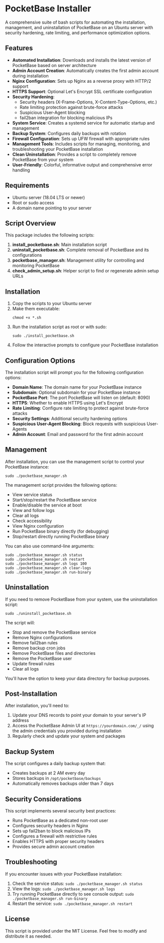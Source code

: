 # PocketBase Installer

A comprehensive suite of bash scripts for automating the installation, management, and uninstallation of PocketBase on an Ubuntu server with security hardening, rate limiting, and performance optimization options.

## Features

- **Automated Installation**: Downloads and installs the latest version of PocketBase based on server architecture
- **Admin Account Creation**: Automatically creates the first admin account during installation
- **Nginx Configuration**: Sets up Nginx as a reverse proxy with HTTP/2 support
- **HTTPS Support**: Optional Let's Encrypt SSL certificate configuration
- **Security Hardening**:
  - Security headers (X-Frame-Options, X-Content-Type-Options, etc.)
  - Rate limiting protection against brute-force attacks
  - Suspicious User-Agent blocking
  - fail2ban integration for blocking malicious IPs
- **System Service**: Creates a systemd service for automatic startup and management
- **Backup System**: Configures daily backups with rotation
- **Firewall Configuration**: Sets up UFW firewall with appropriate rules
- **Management Tools**: Includes scripts for managing, monitoring, and troubleshooting your PocketBase installation
- **Clean Uninstallation**: Provides a script to completely remove PocketBase from your system
- **User-Friendly**: Colorful, informative output and comprehensive error handling

## Requirements

- Ubuntu server (18.04 LTS or newer)
- Root or sudo access
- A domain name pointing to your server

## Script Overview

This package includes the following scripts:

1. **install_pocketbase.sh**: Main installation script
2. **uninstall_pocketbase.sh**: Complete removal of PocketBase and its configurations
3. **pocketbase_manager.sh**: Management utility for controlling and monitoring PocketBase
4. **check_admin_setup.sh**: Helper script to find or regenerate admin setup URLs

## Installation

1. Copy the scripts to your Ubuntu server
2. Make them executable:
   ```
   chmod +x *.sh
   ```
3. Run the installation script as root or with sudo:
   ```
   sudo ./install_pocketbase.sh
   ```
4. Follow the interactive prompts to configure your PocketBase installation

## Configuration Options

The installation script will prompt you for the following configuration options:

- **Domain Name**: The domain name for your PocketBase instance
- **Subdomain**: Optional subdomain for your PocketBase instance
- **PocketBase Port**: The port PocketBase will listen on (default: 8090)
- **HTTPS**: Whether to enable HTTPS using Let's Encrypt
- **Rate Limiting**: Configure rate limiting to protect against brute-force attacks
- **Security Settings**: Additional security hardening options
- **Suspicious User-Agent Blocking**: Block requests with suspicious User-Agents
- **Admin Account**: Email and password for the first admin account

## Management

After installation, you can use the management script to control your PocketBase instance:

```
sudo ./pocketbase_manager.sh
```

The management script provides the following options:

- View service status
- Start/stop/restart the PocketBase service
- Enable/disable the service at boot
- View and follow logs
- Clear all logs
- Check accessibility
- View Nginx configuration
- Run PocketBase binary directly (for debugging)
- Stop/restart directly running PocketBase binary

You can also use command-line arguments:

```
sudo ./pocketbase_manager.sh status
sudo ./pocketbase_manager.sh restart
sudo ./pocketbase_manager.sh logs 100
sudo ./pocketbase_manager.sh clear-logs
sudo ./pocketbase_manager.sh run-binary
```

## Uninstallation

If you need to remove PocketBase from your system, use the uninstallation script:

```
sudo ./uninstall_pocketbase.sh
```

The script will:
- Stop and remove the PocketBase service
- Remove Nginx configurations
- Remove fail2ban rules
- Remove backup cron jobs
- Remove PocketBase files and directories
- Remove the PocketBase user
- Update firewall rules
- Clear all logs

You'll have the option to keep your data directory for backup purposes.

## Post-Installation

After installation, you'll need to:

1. Update your DNS records to point your domain to your server's IP address
2. Access the PocketBase Admin UI at `https://yourdomain.com/_/` using the admin credentials you provided during installation
3. Regularly check and update your system and packages

## Backup System

The script configures a daily backup system that:

- Creates backups at 2 AM every day
- Stores backups in `/opt/pocketbase/backups`
- Automatically removes backups older than 7 days

## Security Considerations

This script implements several security best practices:

- Runs PocketBase as a dedicated non-root user
- Configures security headers in Nginx
- Sets up fail2ban to block malicious IPs
- Configures a firewall with restrictive rules
- Enables HTTPS with proper security headers
- Provides secure admin account creation

## Troubleshooting

If you encounter issues with your PocketBase installation:

1. Check the service status: `sudo ./pocketbase_manager.sh status`
2. View the logs: `sudo ./pocketbase_manager.sh logs`
3. Try running PocketBase directly to see console output: `sudo ./pocketbase_manager.sh run-binary`
4. Restart the service: `sudo ./pocketbase_manager.sh restart`

## License

This script is provided under the MIT License. Feel free to modify and distribute it as needed.

